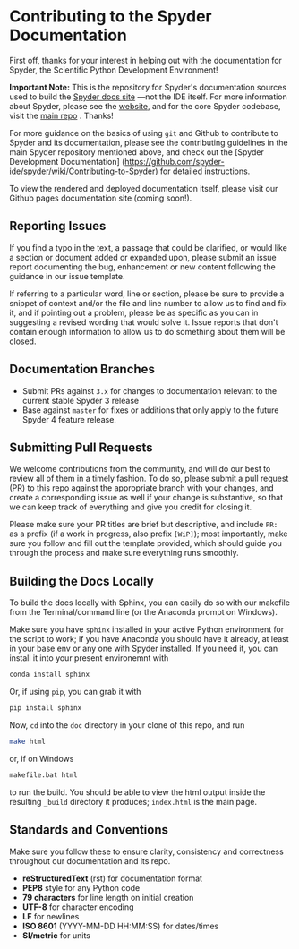 # Contributing to the Spyder Documentation

First off, thanks for your interest in helping out with the documentation
for Spyder, the Scientific Python Development Environment!

**Important Note:** This is the repository for Spyder's documentation sources
used to build the [Spyder docs site](https://docs.Spyder-IDE.org/)
—not the IDE itself. For more information about Spyder, please see the
[website](https://www.spyder-ide.org/), and for the core Spyder codebase,
visit the [main repo](https://github.com/spyder-ide/spyder) . Thanks!

For more guidance on the basics of using ``git`` and Github to contribute
to Spyder and its documentation, please see the contributing guidelines in
the main Spyder repository mentioned above, and check out the
[Spyder Development Documentation]
(https://github.com/spyder-ide/spyder/wiki/Contributing-to-Spyder)
for detailed instructions.

To view the rendered and deployed documentation itself, please visit
our Github pages documentation site (coming soon!).



## Reporting Issues

If you find a typo in the text, a passage that could be clarified,
or would like a section or document added or expanded upon, please submit
an issue report documenting the bug, enhancement or new content
following the guidance in our issue template.

If referring to a particular word, line or section, please be sure to provide
a snippet of context and/or the file and line number to allow us to find
and fix it, and if pointing out a problem, please be as specific as you can
in suggesting a revised wording that would solve it. Issue reports that
don't contain enough information to allow us to do something about them
will be closed.



## Documentation Branches

* Submit PRs against ``3.x`` for changes to documentation relevant to the
  current stable Spyder 3 release
* Base against ``master`` for fixes or additions that only apply to the
  future Spyder 4 feature release.



## Submitting Pull Requests

We welcome contributions from the community, and will do our best to
review all of them in a timely fashion. To do so, please submit a
pull request (PR) to this repo against the appropriate branch with your
changes, and create a corresponding issue as well if your change is
substantive, so that we can keep track of everything and give you
credit for closing it.

Please make sure your PR titles are brief but descriptive, and include ``PR: ``
as a prefix (if a work in progress, also prefix ``[WiP]``); most importantly,
make sure you follow and fill out the template provided, which should guide
you through the process and make sure everything runs smoothly.



## Building the Docs Locally

To build the docs locally with Sphinx, you can easily do so with our makefile
from the Terminal/command line (or the Anaconda prompt on Windows).

Make sure you have ``sphinx`` installed in your active Python environment
for the script to work; if you have Anaconda you should have it already,
at least in your base env or any one with Spyder installed. If you need it,
you can install it into your present environemnt with

```bash
conda install sphinx
```

Or, if using ``pip``, you can grab it with

```bash
pip install sphinx
```

Now, ``cd`` into the ``doc`` directory in your clone of this repo, and run

```bash
make html
```

or, if on Windows

```cmd
makefile.bat html
```

to run the build. You should be able to view the html output inside the
resulting ``_build`` directory it produces; ``index.html`` is the main page.



## Standards and Conventions

Make sure you follow these to ensure clarity, consistency and correctness
throughout our documentation and its repo.

* **reStructuredText** (rst) for documentation format
* **PEP8** style for any Python code
* **79 characters** for line length on initial creation
* **UTF-8** for character encoding
* **LF** for newlines
* **ISO 8601** (YYYY-MM-DD HH:MM:SS) for dates/times
* **SI/metric** for units
